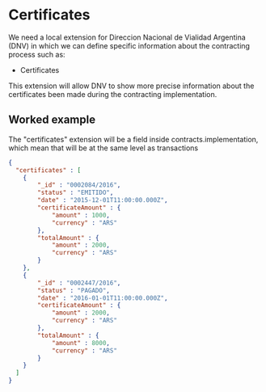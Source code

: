 # Certificates

We need a local extension for Direccion Nacional de Vialidad Argentina (DNV) in which we can define specific information about the contracting process such as:

* Certificates

This extension will allow DNV to show more precise information about the certificates been made during the contracting implementation.

## Worked example
The "certificates" extension will be a field inside contracts.implementation, which mean that will be at the same level as transactions

```json
{
  "certificates" : [ 
	{
		"_id" : "0002084/2016",
		"status" : "EMITIDO",
		"date" : "2015-12-01T11:00:00.000Z",
		"certificateAmount" : {
			"amount" : 1000,
			"currency" : "ARS"
		},
		"totalAmount" : {
			"amount" : 2000,
			"currency" : "ARS"
		}
	}, 
	{
		"_id" : "0002447/2016",
		"status" : "PAGADO",
		"date" : "2016-01-01T11:00:00.000Z",
		"certificateAmount" : {
			"amount" : 2000,
			"currency" : "ARS"
		},
		"totalAmount" : {
			"amount" : 8000,
			"currency" : "ARS"
		}
	}
  ]
}

```
